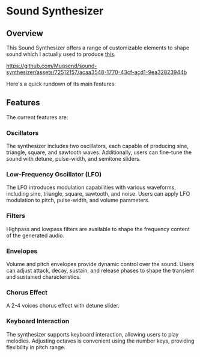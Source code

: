 # Sound Synthesizer

## Overview

This Sound Synthesizer offers a range of customizable elements to shape sound which I actually used to produce [this](https://youtu.be/HyUTpgPIOOU?si=LIKJmNUPWgEi7Hhx).

https://github.com/Mugsend/sound-synthesizer/assets/72512157/acaa3548-1770-43cf-acd1-9ea32823944b

Here's a quick rundown of its main features:

## Features
The current features are:

### Oscillators

The synthesizer includes two oscillators, each capable of producing sine, triangle, square, and sawtooth waves. Additionally, users can fine-tune the sound with detune, pulse-width, and semitone sliders.

### Low-Frequency Oscillator (LFO)

The LFO introduces modulation capabilities with various waveforms, including sine, triangle, square, sawtooth, and noise. Users can apply LFO modulation to pitch, pulse-width, and volume parameters.

### Filters

Highpass and lowpass filters are available to shape the frequency content of the generated audio.

### Envelopes

Volume and pitch envelopes provide dynamic control over the sound. Users can adjust attack, decay, sustain, and release phases to shape the transient and sustained characteristics.

### Chorus Effect

A 2-4 voices chorus effect with detune slider.

### Keyboard Interaction

The synthesizer supports keyboard interaction, allowing users to play melodies. Adjusting octaves is convenient using the number keys, providing flexibility in pitch range.
